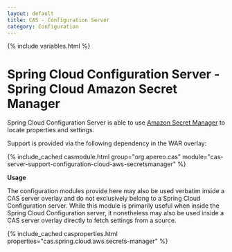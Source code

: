 ```yaml
---
layout: default
title: CAS - Configuration Server
category: Configuration
---
```


{% include variables.html %}

# Spring Cloud Configuration Server - Spring Cloud Amazon Secret Manager

Spring Cloud Configuration Server is able to use [Amazon Secret Manager](https://aws.amazon.com/secrets-manager/) to locate properties and settings.

Support is provided via the following dependency in the WAR overlay:

{% include_cached casmodule.html group="org.apereo.cas" module="cas-server-support-configuration-cloud-aws-secretsmanager" %}

<div class="alert alert-info mt-3"><strong>Usage</strong><p>The configuration modules provide here may also be used verbatim inside a CAS server overlay and do not exclusively belong to a Spring Cloud Configuration server. While this module is primarily useful when inside the Spring Cloud Configuration server, it nonetheless may also be used inside a CAS server overlay directly to fetch settings from a source.</p></div>

{% include_cached casproperties.html properties="cas.spring.cloud.aws.secrets-manager" %}

